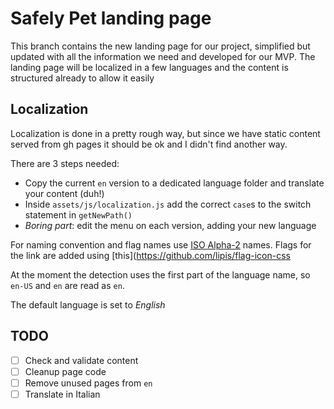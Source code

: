 # Safely Pet landing page

This branch contains the new landing page for our project, simplified but
updated with all the information we need and developed for our MVP.
The landing page will be localized in a few languages and the content is
structured already to allow it easily

## Localization

Localization is done in a pretty rough way, but since we have static content
served from gh pages it should be ok and I didn't find another way.

There are 3 steps needed:

* Copy the current `en` version to a dedicated language folder and translate your content (duh!)
* Inside `assets/js/localization.js` add the correct `case`s to the switch statement in `getNewPath()`
* _Boring part_: edit the menu on each version, adding your new language

For naming convention and flag names use [ISO Alpha-2](https://www.iso.org/obp/ui/) names.
Flags for the link are added using [this](https://github.com/lipis/flag-icon-css

At the moment the detection uses the first part of the language name, so `en-US` and `en` are read as `en`.

The default language is set to _English_

## TODO

- [ ] Check and validate content
- [ ] Cleanup page code
- [ ] Remove unused pages from `en`
- [ ] Translate in Italian
